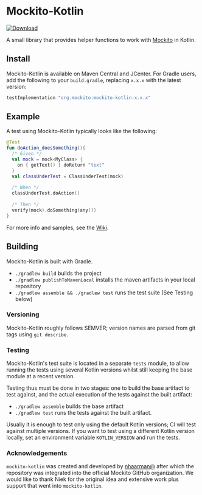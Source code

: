 # Mockito-Kotlin
[ ![Download](https://maven-badges.herokuapp.com/maven-central/org.mockito/mockito-kotlin/badge.svg) ](https://maven-badges.herokuapp.com/maven-central/org.mockito/mockito-kotlin)

A small library that provides helper functions to work with [Mockito](https://github.com/mockito/mockito) in Kotlin.

## Install

Mockito-Kotlin is available on Maven Central and JCenter.
For Gradle users, add the following to your `build.gradle`, replacing `x.x.x` with the latest version:

```groovy
testImplementation "org.mockito:mockito-kotlin:x.x.x"
```

## Example

A test using Mockito-Kotlin typically looks like the following:

```kotlin
@Test
fun doAction_doesSomething(){ 
  /* Given */
  val mock = mock<MyClass> {
    on { getText() } doReturn "text"
  }
  val classUnderTest = ClassUnderTest(mock)
  
  /* When */
  classUnderTest.doAction()
  
  /* Then */
  verify(mock).doSomething(any())
}
```

For more info and samples, see the [Wiki](https://github.com/mockito/mockito-kotlin/wiki).

## Building

Mockito-Kotlin is built with Gradle.

 - `./gradlew build` builds the project
 - `./gradlew publishToMavenLocal` installs the maven artifacts in your local repository
 - `./gradlew assemble && ./gradlew test` runs the test suite (See Testing below)

### Versioning

Mockito-Kotlin roughly follows SEMVER; version names are parsed from 
git tags using `git describe`.

### Testing

Mockito-Kotlin's test suite is located in a separate `tests` module,
to allow running the tests using several Kotlin versions whilst still
keeping the base module at a recent version.  

Testing thus must be done in two stages: one to build the base artifact
to test against, and the actual execution of the tests against the 
built artifact:

 - `./gradlew assemble` builds the base artifact
 - `./gradlew test` runs the tests against the built artifact.

Usually it is enough to test only using the default Kotlin versions; 
CI will test against multiple versions.
If you want to test using a different Kotlin version locally, set
an environment variable `KOTLIN_VERSION` and run the tests.

### Acknowledgements

`mockito-kotlin` was created and developed by [nhaarman@](https://github.com/nhaarman) after which the repository was integrated into the official Mockito GitHub organization.
We would like to thank Niek for the original idea and extensive work plus support that went into `mockito-kotlin`.
